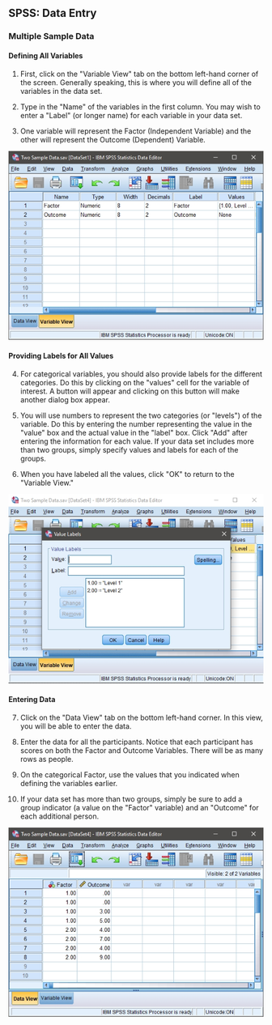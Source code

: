 ## SPSS: Data Entry

### Multiple Sample Data 

#### Defining All Variables 

1. First, click on the
 "Variable View" tab on the 
 bottom left-hand corner of 
 the screen. Generally
 speaking, this is where
 you will define all of the 
 variables in the data set. 

2. Type in the "Name" of the
 variables in the first 
 column. You may wish to
 enter a "Label" (or longer 
 name) for each variable in 
 your data set. 

3. One variable will represent
 the Factor (Independent
 Variable) and the other
 will represent the Outcome 
 (Dependent) Variable.

<p align="center"><kbd><img src="image5.png"></kbd></p>

#### Providing Labels for All Values

4. For categorical variables, 
 you should also provide
 labels for the different 
 categories. Do this by 
 clicking on the "values" 
 cell for the variable of 
 interest. A button will
 appear and clicking on 
 this button will make
 another dialog box appear. 

5. You will use numbers to
 represent the two
 categories (or "levels") 
 of the variable. Do this 
 by entering the number 
 representing the value in
 the "value" box and the
 actual value in the
 "label" box. Click "Add" 
 after entering the 
 information for each 
 value. If your data set
 includes more than two 
 groups, simply specify 
 values and labels for each 
 of the groups. 

6. When you have labeled all
 the values, click "OK" to
 return to the "Variable
 View." 

<p align="center"><kbd><img src="image6.png"></kbd></p>

#### Entering Data

 7. Click on the "Data View" tab 
 on the bottom left-hand
 corner. In this view, you
 will be able to enter the
 data.

 8. Enter the data for all the 
 participants. Notice that
 each participant has 
 scores on both the Factor
 and Outcome Variables. 
 There will be as many rows 
 as people. 

 9. On the categorical Factor, 
 use the values that you
 indicated when defining
 the variables earlier. 

 10. If your data set has more
 than two groups, simply be 
 sure to add a group
 indicator (a value on the
 "Factor" variable) and an
 "Outcome" for each 
 additional person. 

<p align="center"><kbd><img src="image7.png"></kbd></p>
